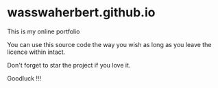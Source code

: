 # wasswaherbert.github.io
This is my online portfolio

You can use this source code the way you wish as long as you leave the licence within intact.

Don't forget to star the project if you love it. 

Goodluck !!!
